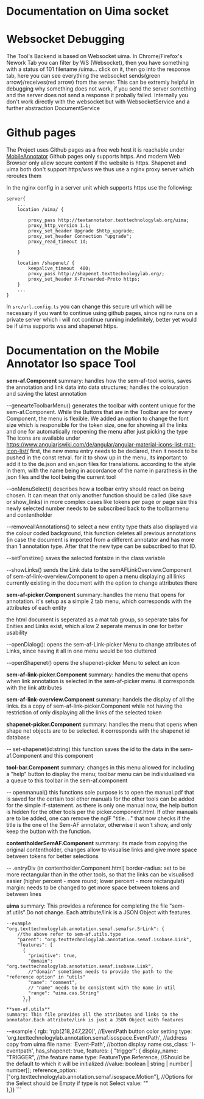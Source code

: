 # Documentation on Uima socket

# Websocket Debugging
The Tool's Backend is based on Websocket uima.
In Chrome/Firefox's Nework Tab you can filter by WS (Websocket), then you have something with a status of 101 filename /uima... click on it, then go into the response tab, here you can see everything the websocket sends(green arrow)/receives(red arrow) from the server.
This can be extremly helpful in debugging why something does not work, if you send the server something and the server does not send a response it probally failed.
Internally you don't work directly with the websocket but with WebsocketService and a further abstraction DocumentService

# Github pages
The Project uses Github pages as a free web host it is reachable under [MobileAnnotator](https://cr-heidemann.github.io/MobileAnnotator)
Github pages only supports https. And modern Web Browser only allow secure content if the website is https.
Shapenet and uima both don't support https/wss we thus use a nginx proxy server which reroutes them

In the nginx config in a server unit which supports https use the following:

```nginx
server{
	...
    location /uima/ {

        proxy_pass http://textannotator.texttechnologylab.org/uima;
        proxy_http_version 1.1;
        proxy_set_header Upgrade $http_upgrade;
        proxy_set_header Connection "upgrade";
        proxy_read_timeout 1d;

    }

    location /shapenet/ {
    	keepalive_timeout  400;
        proxy_pass http://shapenet.texttechnologylab.org/;
        proxy_set_header X-Forwarded-Proto https;
    }
	...
}
```

In `src/url.config.ts` you can change this secure url which will be necessary if you want to continue using github pages, since nginx runs on a private server which i will not continue running indefinitely, better yet would be if uima supports wss and shapenet https.

# Documentation on the Mobile Annotator Iso space Tool

**sem-af.Component**
summary: handles how the sem-af-tool works, saves the annotation and link data into data structures; 
handles the colouration and saving the latest annotation


--genearteToolbarMenu()
	generates the toolbar with content unique for the sem-af.Component. While the Buttons that are in the Toolbar are for every Component, the menu is flexible. 
	We added an option to change the font size which is responsible for the token size, one for showing all the links and one for automatically reopening the menu after just picking the type
	The icons are available under
	https://www.angularjswiki.com/de/angular/angular-material-icons-list-mat-icon-list/
	first, the new menu entry needs to be declared, then it needs to be pushed in the const retval. for it to show up in the menu, its important to add it to the de.json and en.json files for translations.
	according to the style in them, with the name being in accordance of the name in parathesis in the json files and the tool being the current tool
	
--onMenuSelect()
	describes how a toolbar entry should react on being chosen. It can mean that only another function should be called (like save or show_links)
	in more complex cases like tokens per page or page size this newly selected number needs to be subscribed back to the toolbarmenu and contentholder
	

--removeallAnnotations()
	to select a new entity type thats also displayed via the colour coded background, this function deletes all previous annotations (in case the document is imported from a different annotator and has more than 1 annotation type.
	After that the new type can be subscribed to that ID.

--setFonstize()
	saves the selected fontsize in the class variable
	
--showLinks()
	sends the Link data to the semAFLinkOverview.Component of sem-af-link-overview.Component to open a menu displaying all links currently existing in the document with the option to change attributes there

**sem-af-picker.Component**
summary: handles the menu that opens for annotation. it's setup as a simple 2 tab menu, which corresponds with the attributes of each entity

the html document is seperated as a mat tab group, so seperate tabs for Enities and Links exist, which allow 2 seperate menus in one for better usability

--openDialog():
	opens the sem-af-Link-picker Menu to change attributes of Links, since having it all in one menu would be too cluttered

--openShapenet()
	opens the shapenet-picker Menu to select an icon

**sem-af-link-picker.Component**
summary: handles the menu that opens when link annotation is selected in the sem-af-picker menu. it corresponds with the link attributes

**sem-af-link-overview.Component**
summary: handels the display of all the links. its a copy of sem-af-link-picker.Component while not having the restriction of only displaying all the links of the selected token



**shapenet-picker.Component**
summary: handles the menu that opens when shape net objects are to be selected. it corresponds with the shapenet id database

-- set-shapenet(id:string) 
	this function saves the id to the data in the sem-af.Component and this component
	
**tool-bar.Component**
summary: changes in this menu allowed for including a "help" button to display the menu; toolbar menu can be individualised via a queue to this toolbar in the sem-af.component

 -- openmanual()
	this functions sole purpose is to open the manual.pdf that is saved for the certain tool
	other manuals for the other tools can be added for the simple if-statement. as there is only one manual now, the help button is hidden for the other tools per the picker.component.html.
	If other manuals are to be added, one can remove the ngIF "title...." that now checks if the title is the one of the Sem-AF annotator, otherwise it won't show, and only keep the button with the function.
 

**contentholderSemAF.Component**
summary: its made from copying the original contentholder, changes allow to visualise links and give more space between tokens for better selections

-- .entryDiv (in contentholder.Component.html)
	border-radius: set to be more rectangular than in the other tools, so that the links can be visualised easier (higher percent - more round; lower percent - more rectangulat)
	margin: needs to be changed to get more space between tokens and between lines

**uima**
summary: This provides a reference for completing the file "sem-af.utils".Do not change.
Each attribute/link is a JSON Object with features.
```
--example
"org.texttechnologylab.annotation.semaf.semafsr.SrLink": {
	//the above refer to sem-af.utils.type
    "parent": "org.texttechnologylab.annotation.semaf.isobase.Link",	
    "features": [ 
      {
        "primitive": true,
        "domain": "org.texttechnologylab.annotation.semaf.isobase.Link",
		//"domain" sometimes needs to provide the path to the "reference option" in "utils"
        "name": "comment",
		// "name" needs to be consistent with the name in util
        "range": "uima.cas.String"	
      },}
      ```
**sem-af.utils**
summary: This file provides all the attributes and links to the annotator.Each attribute/link is just a JSON Object with features

```
--example
 {
    rgb: 'rgb(218,247,220)',
    //EventPath button color setting
    type: 'org.texttechnologylab.annotation.semaf.isospace.EventPath',
    //address copy from uima file
    name: 'Event-Path',
    //botton display name
    css_class: 'I-eventpath',
    has_shapenet: true,
    features: {
      "trigger": {
        display_name: "TRIGGER",
        //the feature name 
        type: FeatureType.Reference,
        //Should be the default to which it will be initialized 
        //value: boolean | string | number | number[];
        reference_option: ["org.texttechnologylab.annotation.semaf.isospace.Motion"],
        //Options for the Select should be Empty if type is not Select 
        value: ""      
      },}}
      ```
      

  
 